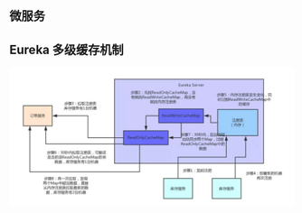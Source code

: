 ## 微服务

## Eureka 多级缓存机制

![image-20200909135349066](../typ-pic/image-20200909135349066-0165571.png)

